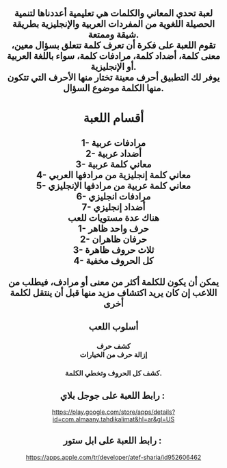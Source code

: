 <h2 style="text-align: center;">لعبة تحدي المعاني والكلمات هي تعليمية أعددناها لتنمية الحصيلة اللغوية من المفردات العربية والإنجليزية بطريقة شيقة وممتعة. <br />تقوم اللعبة على فكرة أن تعرف كلمة تتعلق بسؤال معين، معنى كلمة، أضداد كلمة، مرادفات كلمة، سواء باللغة العربية أو الإنجليزية.<br />يوفر لك التطبيق أحرف معينة تختار منها الأحرف التي تتكون منها الكلمة موضوع السؤال.</h2>
<h1 style="text-align: center;">أقسام اللعبة</h1>
<h2 style="text-align: center;">1- مرادفات عربية<br />2- أضداد عربية<br />3- معاني كلمة عربية<br />4- معاني كلمة إنجليزية من مرادفها العربي<br />5- معاني كلمة عربية من مرادفها الإنجليزي<br />6- مرادفات انجليزي<br />7- أضداد إنجليزي<br />هناك عدة مستويات للعب<br />1- حرف واحد ظاهر<br />2- حرفان ظاهران<br />3- ثلاث حروف ظاهرة<br />4- كل الحروف مخفية<br /><br />يمكن أن يكون للكلمة أكثر من معنى أو مرادف، فيطلب من اللاعب إن كان يريد اكتشاف مزيد منها قبل أن ينتقل لكلمة أخرى</h2>
<h2 style="text-align: center;">أسلوب اللعب</h2>
<h3 style="text-align: center;">كشف حرف<br />إزالة حرف من الخيارات</h3>
<h3 style="text-align: center;">كشف كل الحروف وتخطي الكلمة.</h3>
<h2 style="text-align: center;">رابط اللعبة على جوجل بلاي :&nbsp;</h2>
<p style="text-align: center;"><a href="https://play.google.com/store/apps/details?id=com.almaany.tahdikalimat&amp;hl=ar&amp;gl=US">https://play.google.com/store/apps/details?id=com.almaany.tahdikalimat&amp;hl=ar&amp;gl=US</a></p>
<h2 style="text-align: center;">رابط اللعبة على ابل&nbsp;ستور :&nbsp;</h2>
<p style="text-align: center;"><a href="https://apps.apple.com/tr/developer/atef-sharia/id952606462">https://apps.apple.com/tr/developer/atef-sharia/id952606462</a></p>
<h2 style="text-align: center;">&nbsp;</h2>
